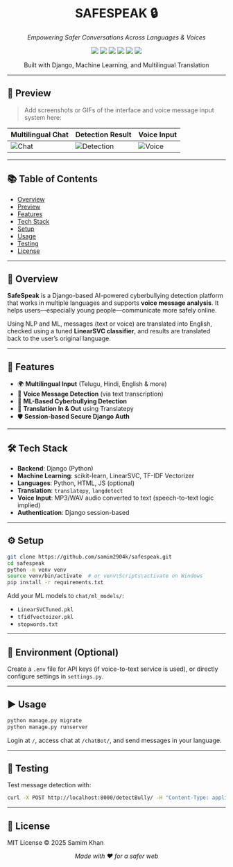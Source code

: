 <h1 align="center">SAFESPEAK 🔒</h1>
<p align="center"><i>Empowering Safer Conversations Across Languages & Voices</i></p>

<p align="center">
  <img src="https://img.shields.io/badge/Django-092E20?style=flat-square&logo=django&logoColor=white" />
  <img src="https://img.shields.io/badge/Python-3776AB?style=flat-square&logo=python&logoColor=white" />
  <img src="https://img.shields.io/badge/Scikit--Learn-F7931E?style=flat-square&logo=scikit-learn&logoColor=white" />
  <img src="https://img.shields.io/badge/Translatepy-FFCC00?style=flat-square&logo=google-translate&logoColor=black" />
  <img src="https://img.shields.io/badge/Voice_Messages-MP3-blue?style=flat-square&logo=airplayaudio&logoColor=white" />
  <img src="https://img.shields.io/badge/Multilingual-AI-green?style=flat-square&logo=googletranslate&logoColor=white" />
</p>

<p align="center">Built with Django, Machine Learning, and Multilingual Translation</p>

---

## 📸 Preview

> Add screenshots or GIFs of the interface and voice message input system here:

| Multilingual Chat | Detection Result | Voice Input |
|-------------------|------------------|-------------|
| ![Chat](./screenshots/chat.png) | ![Detection](./screenshots/result.png) | ![Voice](./screenshots/voice.png) |

---

## 📚 Table of Contents

- [Overview](#overview)
- [Preview](#preview)
- [Features](#features)
- [Tech Stack](#tech-stack)
- [Setup](#setup)
- [Usage](#usage)
- [Testing](#testing)
- [License](#license)

---

## 🧾 Overview

**SafeSpeak** is a Django-based AI-powered cyberbullying detection platform that works in multiple languages and supports **voice message analysis**. It helps users—especially young people—communicate more safely online.

Using NLP and ML, messages (text or voice) are translated into English, checked using a tuned **LinearSVC classifier**, and results are translated back to the user’s original language.

---

## 🚀 Features

- 🌍 **Multilingual Input** (Telugu, Hindi, English & more)
- 🎤 **Voice Message Detection** (via text transcription)
- 🧠 **ML-Based Cyberbullying Detection**
- 🔄 **Translation In & Out** using Translatepy
- 🛡️ **Session-based Secure Django Auth**

---

## 🛠️ Tech Stack

- **Backend**: Django (Python)
- **Machine Learning**: scikit-learn, LinearSVC, TF-IDF Vectorizer
- **Languages**: Python, HTML, JS (optional)
- **Translation**: `translatepy`, `langdetect`
- **Voice Input**: MP3/WAV audio converted to text (speech-to-text logic implied)
- **Authentication**: Django session-based

---

## ⚙️ Setup

```bash
git clone https://github.com/samim2904k/safespeak.git
cd safespeak
python -m venv venv
source venv/bin/activate  # or venv\Scripts\activate on Windows
pip install -r requirements.txt
```

Add your ML models to `chat/ml_models/`:

- `LinearSVCTuned.pkl`
- `tfidfvectoizer.pkl`
- `stopwords.txt`

---

## 📁 Environment (Optional)

Create a `.env` file for API keys (if voice-to-text service is used), or directly configure settings in `settings.py`.

---

## ▶️ Usage

```bash
python manage.py migrate
python manage.py runserver
```

Login at `/`, access chat at `/chatBot/`, and send messages in your language.

---

## 🧪 Testing

Test message detection with:

```bash
curl -X POST http://localhost:8000/detectBully/ -H "Content-Type: application/json" -d '{"message": "your test text"}'
```

---

## 📄 License

MIT License © 2025 Samim Khan

<p align="center"><i>Made with ❤️ for a safer web</i></p>
